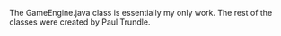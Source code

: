The GameEngine.java class is essentially my only work. The rest of the classes were created by Paul Trundle.
